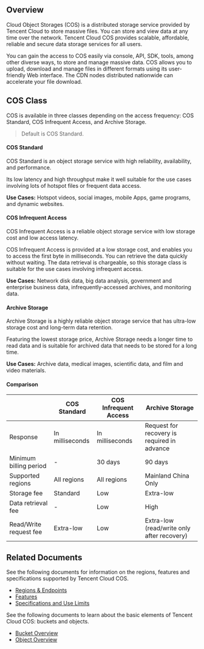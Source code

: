 ## Overview

Cloud Object Storages (COS) is a distributed storage service provided by Tencent Cloud to store massive files. You can store and view data at any time over the network. Tencent Cloud COS provides scalable, affordable, reliable and secure data storage services for all users.

You can gain the access to COS easily via console, API, SDK, tools, among other diverse ways, to store and manage massive data. COS allows you to upload, download and manage files in different formats using its user-friendly Web interface. The CDN nodes distributed nationwide can accelerate your file download.

## COS Class

COS is available in three classes depending on the access frequency: COS Standard, COS Infrequent Access, and Archive Storage.

>Default is COS Standard.

#### COS Standard


COS Standard is an object storage service with high reliability, availability, and performance.

Its low latency and high throughput make it well suitable for the use cases involving lots of hotspot files or frequent data access.

**Use Cases:** Hotspot videos, social images, mobile Apps, game programs, and dynamic websites.

#### COS Infrequent Access


COS Infrequent Access is a reliable object storage service with low storage cost and low access latency.

COS Infrequent Access is provided at a low storage cost, and enables you to access the first byte in milliseconds. You can retrieve the data quickly without waiting. The data retrieval is chargeable, so this storage class is suitable for the use cases involving infrequent access.

**Use Cases:** Network disk data, big data analysis, government and enterprise business data, infrequently-accessed archives, and monitoring data.

#### Archive Storage



Archive Storage is a highly reliable object storage service that has ultra-low storage cost and long-term data retention.

Featuring the lowest storage price, Archive Storage needs a longer time to read data and is suitable for archived data that needs to be stored for a long time.

**Use Cases:** Archive data, medical images, scientific data, and film and video materials.

#### Comparison

|              | COS Standard | COS Infrequent Access | Archive Storage |
| ------------ | -------- | -------- | ------------------- |
| Response| In milliseconds| In milliseconds| Request for recovery is required in advance|
| Minimum billing period | -        | 30 days |90 days|
| Supported regions |All regions |All regions| Mainland China Only|
| Storage fee |Standard |Low| Extra-low|
| Data retrieval fee | -        | Low | High |
| Read/Write request fee |Extra-low |Low| Extra-low (read/write only after recovery)|

## Related Documents
See the following documents for information on the regions, features and specifications supported by Tencent Cloud COS.
- [Regions & Endpoints](https://cloud.tencent.com/document/product/436/6224)
- [Features](https://cloud.tencent.com/document/product/436/8186)
- [Specifications and Use Limits](https://cloud.tencent.com/document/product/436/14518)

See the following documents to learn about the basic elements of Tencent Cloud COS: buckets and objects.
- [Bucket Overview](https://cloud.tencent.com/document/product/436/13312)
- [Object Overview](https://cloud.tencent.com/document/product/436/13324)

